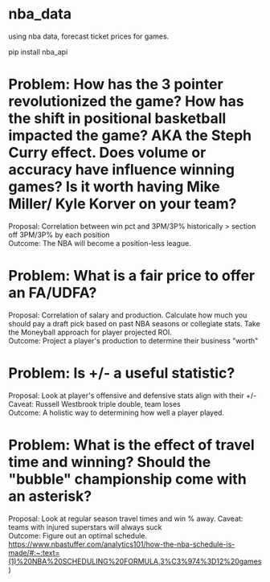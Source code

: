 # nba_data
using nba data, forecast ticket prices for games. 

pip install nba_api

# Problem: How has the 3 pointer revolutionized the game? How has the shift in positional basketball impacted the game? AKA the Steph Curry effect. Does volume or accuracy have influence winning games? Is it worth having Mike Miller/ Kyle Korver on your team?
Proposal: Correlation between win pct and 3PM/3P% historically > section off 3PM/3P% by each position
<br/>
Outcome: The NBA will become a position-less league.

# Problem: What is a fair price to offer an FA/UDFA?
Proposal: Correlation of salary and production. Calculate how much you should pay a draft pick based on past NBA seasons or collegiate stats. Take the Moneyball approach for player projected ROI.
<br/>
Outcome: Project a player's production to determine their business "worth"

# Problem: Is +/- a useful statistic?
Proposal: Look at player's offensive and defensive stats align with their +/- Caveat: Russell Westbrook triple double, team loses
<br/>
Outcome: A holistic way to determining how well a player played.

# Problem: What is the effect of travel time and winning? Should the "bubble" championship come with an asterisk?
Proposal: Look at regular season travel times and win % away. Caveat: teams with injured superstars will always suck
<br/>
Outcome: Figure out an optimal schedule.
<br/>
https://www.nbastuffer.com/analytics101/how-the-nba-schedule-is-made/#:~:text=(1)%20NBA%20SCHEDULING%20FORMULA,3%C3%974%3D12%20games)
